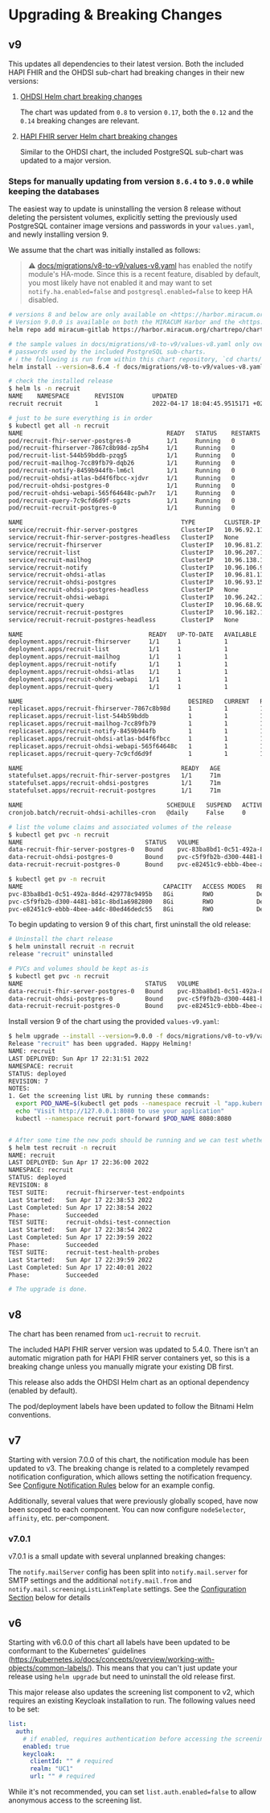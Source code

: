 # Upgrading & Breaking Changes

## v9

This updates all dependencies to their latest version. Both the included HAPI FHIR and the OHDSI sub-chart had breaking
changes in their new versions:

1. [OHDSI Helm chart breaking changes](https://github.com/chgl/charts/tree/master/charts/ohdsi#breaking-changes)

   The chart was updated from `0.8` to version `0.17`, both the `0.12` and the `0.14` breaking changes are relevant.

1. [HAPI FHIR server Helm chart breaking changes](https://github.com/hapifhir/hapi-fhir-jpaserver-starter/blob/helm-v0.8.0/charts/hapi-fhir-jpaserver/Chart.yaml#L15)

   Similar to the OHDSI chart, the included PostgreSQL sub-chart was updated to a major version.

### Steps for manually updating from version `8.6.4` to `9.0.0` while keeping the databases

The easiest way to update is uninstalling the version 8 release without deleting the persistent volumes,
explicitly setting the previously used PostgreSQL container image versions and passwords in your `values.yaml`,
and newly installing version 9.

We assume that the chart was initially installed as follows:

> ⚠️ [docs/migrations/v8-to-v9/values-v8.yaml](docs/migrations/v8-to-v9/values-v8.yaml) has enabled the notify module's HA-mode.
> Since this is a recent feature, disabled by default, you most likely have not enabled it and may want to set
> `notify.ha.enabled=false` and `postgresql.enabled=false` to keep HA disabled.

```sh
# versions 8 and below are only available on <https://harbor.miracum.org/chartrepo/charts>.
# Version 9.0.0 is available on both the MIRACUM Harbor and the <https://github.com/miracum/charts/> repository.
helm repo add miracum-gitlab https://harbor.miracum.org/chartrepo/charts

# the sample values in docs/migrations/v8-to-v9/values-v8.yaml only override the normally randomized
# passwords used by the included PostgreSQL sub-charts.
# ℹ️ the following is run from within this chart repository, `cd charts/recruit`, to access the `migrations` sample values.
helm install --version=8.6.4 -f docs/migrations/v8-to-v9/values-v8.yaml --create-namespace -n recruit recruit miracum-gitlab/recruit

# check the installed release
$ helm ls -n recruit
NAME    NAMESPACE       REVISION        UPDATED                                 STATUS          CHART           APP VERSION
recruit recruit         1               2022-04-17 18:04:45.9515171 +0200 CEST  deployed        recruit-8.6.4

# just to be sure everything is in order
$ kubectl get all -n recruit
NAME                                        READY   STATUS    RESTARTS   AGE
pod/recruit-fhir-server-postgres-0          1/1     Running   0          71m
pod/recruit-fhirserver-7867c8b98d-zp5h4     1/1     Running   0          71m
pod/recruit-list-544b59bddb-pzqg5           1/1     Running   0          71m
pod/recruit-mailhog-7cc89fb79-dqb26         1/1     Running   0          71m
pod/recruit-notify-8459b944fb-lm6cl         1/1     Running   0          71m
pod/recruit-ohdsi-atlas-bd4f6fbcc-xjdvr     1/1     Running   0          71m
pod/recruit-ohdsi-postgres-0                1/1     Running   0          71m
pod/recruit-ohdsi-webapi-565f64648c-pwh7r   1/1     Running   0          71m
pod/recruit-query-7c9cfd6d9f-sgzts          1/1     Running   0          71m
pod/recruit-recruit-postgres-0              1/1     Running   0          71m

NAME                                            TYPE        CLUSTER-IP      EXTERNAL-IP   PORT(S)             AGE
service/recruit-fhir-server-postgres            ClusterIP   10.96.92.115    <none>        5432/TCP            71m
service/recruit-fhir-server-postgres-headless   ClusterIP   None            <none>        5432/TCP            71m
service/recruit-fhirserver                      ClusterIP   10.96.81.217    <none>        8080/TCP            71m
service/recruit-list                            ClusterIP   10.96.207.165   <none>        8080/TCP            71m
service/recruit-mailhog                         ClusterIP   10.96.138.139   <none>        8025/TCP,1025/TCP   71m
service/recruit-notify                          ClusterIP   10.96.106.99    <none>        8080/TCP            71m
service/recruit-ohdsi-atlas                     ClusterIP   10.96.81.11     <none>        8080/TCP            71m
service/recruit-ohdsi-postgres                  ClusterIP   10.96.93.159    <none>        5432/TCP            71m
service/recruit-ohdsi-postgres-headless         ClusterIP   None            <none>        5432/TCP            71m
service/recruit-ohdsi-webapi                    ClusterIP   10.96.242.106   <none>        8080/TCP            71m
service/recruit-query                           ClusterIP   10.96.68.92     <none>        8080/TCP            71m
service/recruit-recruit-postgres                ClusterIP   10.96.182.101   <none>        5432/TCP            71m
service/recruit-recruit-postgres-headless       ClusterIP   None            <none>        5432/TCP            71m

NAME                                   READY   UP-TO-DATE   AVAILABLE   AGE
deployment.apps/recruit-fhirserver     1/1     1            1           71m
deployment.apps/recruit-list           1/1     1            1           71m
deployment.apps/recruit-mailhog        1/1     1            1           71m
deployment.apps/recruit-notify         1/1     1            1           71m
deployment.apps/recruit-ohdsi-atlas    1/1     1            1           71m
deployment.apps/recruit-ohdsi-webapi   1/1     1            1           71m
deployment.apps/recruit-query          1/1     1            1           71m

NAME                                              DESIRED   CURRENT   READY   AGE
replicaset.apps/recruit-fhirserver-7867c8b98d     1         1         1       71m
replicaset.apps/recruit-list-544b59bddb           1         1         1       71m
replicaset.apps/recruit-mailhog-7cc89fb79         1         1         1       71m
replicaset.apps/recruit-notify-8459b944fb         1         1         1       71m
replicaset.apps/recruit-ohdsi-atlas-bd4f6fbcc     1         1         1       71m
replicaset.apps/recruit-ohdsi-webapi-565f64648c   1         1         1       71m
replicaset.apps/recruit-query-7c9cfd6d9f          1         1         1       71m

NAME                                            READY   AGE
statefulset.apps/recruit-fhir-server-postgres   1/1     71m
statefulset.apps/recruit-ohdsi-postgres         1/1     71m
statefulset.apps/recruit-recruit-postgres       1/1     71m

NAME                                        SCHEDULE   SUSPEND   ACTIVE   LAST SCHEDULE   AGE
cronjob.batch/recruit-ohdsi-achilles-cron   @daily     False     0        <none>          71m

# list the volume claims and associated volumes of the release
$ kubectl get pvc -n recruit
NAME                                  STATUS   VOLUME                                     CAPACITY   ACCESS MODES   STORAGECLASS   AGE
data-recruit-fhir-server-postgres-0   Bound    pvc-83ba8bd1-0c51-492a-8d4d-429778c9495b   8Gi        RWO            standard       22m
data-recruit-ohdsi-postgres-0         Bound    pvc-c5f9fb2b-d300-4481-b81c-8bd1a6982800   8Gi        RWO            standard       22m
data-recruit-recruit-postgres-0       Bound    pvc-e82451c9-ebbb-4bee-a4dc-80ed46dedc55   8Gi        RWO            standard       22m

$ kubectl get pv -n recruit
NAME                                       CAPACITY   ACCESS MODES   RECLAIM POLICY   STATUS   CLAIM                                         STORAGECLASS   REASON   AGE
pvc-83ba8bd1-0c51-492a-8d4d-429778c9495b   8Gi        RWO            Delete           Bound    recruit/data-recruit-fhir-server-postgres-0   standard                25m
pvc-c5f9fb2b-d300-4481-b81c-8bd1a6982800   8Gi        RWO            Delete           Bound    recruit/data-recruit-ohdsi-postgres-0         standard                25m
pvc-e82451c9-ebbb-4bee-a4dc-80ed46dedc55   8Gi        RWO            Delete           Bound    recruit/data-recruit-recruit-postgres-0       standard                25m
```

To begin updating to version 9 of this chart, first uninstall the old release:

```sh
# Uninstall the chart release
$ helm uninstall recruit -n recruit
release "recruit" uninstalled

# PVCs and volumes should be kept as-is
$ kubectl get pvc -n recruit
NAME                                  STATUS   VOLUME                                     CAPACITY   ACCESS MODES   STORAGECLASS   AGE
data-recruit-fhir-server-postgres-0   Bound    pvc-83ba8bd1-0c51-492a-8d4d-429778c9495b   8Gi        RWO            standard       28m
data-recruit-ohdsi-postgres-0         Bound    pvc-c5f9fb2b-d300-4481-b81c-8bd1a6982800   8Gi        RWO            standard       28m
data-recruit-recruit-postgres-0       Bound    pvc-e82451c9-ebbb-4bee-a4dc-80ed46dedc55   8Gi        RWO            standard       28m
```

Install version 9 of the chart using the provided `values-v9.yaml`:

```sh
$ helm upgrade --install --version=9.0.0 -f docs/migrations/v8-to-v9/values-v9.yaml --create-namespace -n recruit recruit miracum-gitlab/recruit
Release "recruit" has been upgraded. Happy Helming!
NAME: recruit
LAST DEPLOYED: Sun Apr 17 22:31:51 2022
NAMESPACE: recruit
STATUS: deployed
REVISION: 7
NOTES:
1. Get the screening list URL by running these commands:
  export POD_NAME=$(kubectl get pods --namespace recruit -l "app.kubernetes.io/instance=recruit,app.kubernetes.io/component=list" -o jsonpath="{.items[0].metadata.name}")
  echo "Visit http://127.0.0.1:8080 to use your application"
  kubectl --namespace recruit port-forward $POD_NAME 8080:8080


# After some time the new pods should be running and we can test whether all services are available
$ helm test recruit -n recruit
NAME: recruit
LAST DEPLOYED: Sun Apr 17 22:36:00 2022
NAMESPACE: recruit
STATUS: deployed
REVISION: 8
TEST SUITE:     recruit-fhirserver-test-endpoints
Last Started:   Sun Apr 17 22:38:53 2022
Last Completed: Sun Apr 17 22:38:54 2022
Phase:          Succeeded
TEST SUITE:     recruit-ohdsi-test-connection
Last Started:   Sun Apr 17 22:38:54 2022
Last Completed: Sun Apr 17 22:39:59 2022
Phase:          Succeeded
TEST SUITE:     recruit-test-health-probes
Last Started:   Sun Apr 17 22:39:59 2022
Last Completed: Sun Apr 17 22:40:01 2022
Phase:          Succeeded

# The upgrade is done.
```

## v8

The chart has been renamed from `uc1-recruit` to `recruit`.

The included HAPI FHIR server version was updated to 5.4.0. There isn't an automatic migration path for HAPI FHIR server
containers yet, so this is a breaking change unless you manually migrate your existing DB first.

This release also adds the OHDSI Helm chart as an optional dependency (enabled by default).

The pod/deployment labels have been updated to follow the Bitnami Helm conventions.

## v7

Starting with version 7.0.0 of this chart, the notification module has been updated to v3. The breaking change is related
to a completely revamped notification configuration, which allows setting the notification frequency.
See [Configure Notification Rules](../README.md#configure-notifcation-rules) below for an example config.

Additionally, several values that were previously globally scoped, have now been scoped to each component.
You can now configure `nodeSelector`, `affinity`, etc. per-component.

### v7.0.1

v7.0.1 is a small update with several unplanned breaking changes:

The `notify.mailServer` config has been split into `notify.mail.server` for SMTP settings and the additional
`notify.mail.from` and `notify.mail.screeningListLinkTemplate` settings.
See the [Configuration Section](../README.md#configuration) below for details

## v6

Starting with v6.0.0 of this chart all labels have been updated to be conformant to the Kubernetes' guidelines (<https://kubernetes.io/docs/concepts/overview/working-with-objects/common-labels/>).
This means that you can't just update your release using `helm upgrade` but need to uninstall the old release first.

This major release also updates the screening list component to v2, which requires an existing Keycloak installation to run.
The following values need to be set:

```yaml
list:
  auth:
    # if enabled, requires authentication before accessing the screening list
    enabled: true
    keycloak:
      clientId: "" # required
      realm: "UC1"
      url: "" # required
```

While it's not recommended, you can set `list.auth.enabled=false` to allow anonymous access to the screening list.

